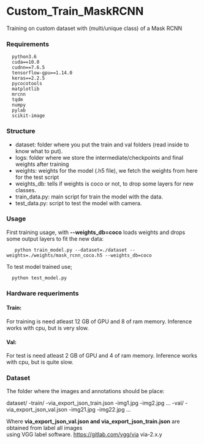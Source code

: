 # Custom_Train_MaskRCNN

Training on custom dataset with (multi/unique class) of a Mask RCNN

### Requirements 
```
  python3.6
  cuda==10.0
  cudnn==7.6.5
  tensorflow-gpu==1.14.0
  keras==2.2.5
  pycocotools
  matplotlib
  mrcnn
  tqdm
  numpy
  pylab
  scikit-image
```

### Structure
- dataset: folder where you put the train and val folders (read inside to know what to put).
- logs: folder where we store the intermediate/checkpoints and final weights after training
- weights: weights for the model (.h5 file), we fetch the weights from here for the test script
- weights_db: tells if weights is coco or not, to drop some layers for new classes.
- train_data.py: main script for train the model with the data.
- test_data.py: script to test the model with camera.

### Usage 
First training usage, with **--weights_db=coco** loads weights and drops some output layers to fit the new data:
```
   python train_model.py --dataset=./dataset --weights=./weights/mask_rcnn_coco.h5 --weights_db=coco
```
To test model trained use;
```
  python test_model.py
```

### Hardware requeriments

#### Train: 

For training is need atleast 12 GB of GPU and 8 of ram memory.  Inference works with cpu, but is very slow.

#### Val: 

For test is need atleast 2 GB of GPU and 4 of ram memory.  Inference works with cpu, but is quite slow.

### Dataset

The folder where the images and annotations should be place:

dataset/
  -train/
    -via_export_json_train.json
    -img1.jpg
    -img2.jpg 
    ...
  -val/
    -via_export_json_val.json
    -img21.jpg
    -img22.jpg 
    ...
  
Where **via_export_json_val.json and via_export_json_train.json** are obtained from label all images  
using VGG label software. https://gitlab.com/vgg/via via-2.x.y
